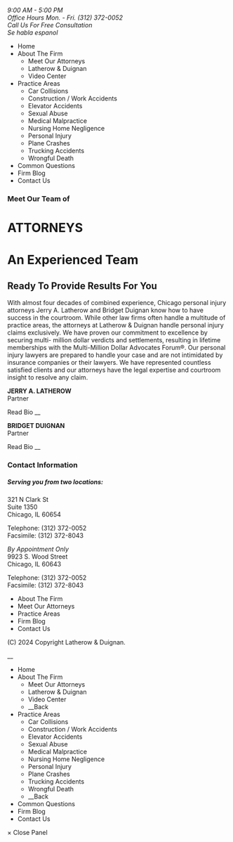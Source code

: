 _9:00 AM - 5:00 PM  
Office Hours Mon. - Fri._ _(312) 372-0052  
Call Us For Free Consultation  
Se habla espanol_

  * Home
  * About The Firm
    * Meet Our Attorneys
    * Latherow & Duignan
    * Video Center
  * Practice Areas
    * Car Collisions
    * Construction / Work Accidents
    * Elevator Accidents
    * Sexual Abuse
    * Medical Malpractice
    * Nursing Home Negligence
    * Personal Injury
    * Plane Crashes
    * Trucking Accidents
    * Wrongful Death
  * Common Questions
  * Firm Blog
  * Contact Us

### Meet Our Team of

# ATTORNEYS

# An Experienced Team

## Ready To Provide Results For You

With almost four decades of combined experience, Chicago personal injury
attorneys Jerry A. Latherow and Bridget Duignan know how to have success in
the courtroom. While other law firms often handle a multitude of practice
areas, the attorneys at Latherow & Duignan handle personal injury claims
exclusively. We have proven our commitment to excellence by securing multi-
million dollar verdicts and settlements, resulting in lifetime memberships
with the Multi-Million Dollar Advocates Forum®. Our personal injury lawyers
are prepared to handle your case and are not intimidated by insurance
companies or their lawyers. We have represented countless satisfied clients
and our attorneys have the legal expertise and courtroom insight to resolve
any claim.

**JERRY A. LATHEROW**  
Partner

Read Bio __

**BRIDGET DUIGNAN**  
Partner

Read Bio __

  

### Contact Information

##### Serving you from two locations:

321 N Clark St  
Suite 1350  
Chicago, IL 60654

Telephone: (312) 372-0052  
Facsimile: (312) 372-8043

_By Appointment Only_  
9923 S. Wood Street  
Chicago, IL 60643

Telephone: (312) 372-0052  
Facsimile: (312) 372-8043

  * About The Firm
  * Meet Our Attorneys
  * Practice Areas
  * Firm Blog
  * Contact Us

(C) 2024 Copyright Latherow & Duignan.

__

  * Home
  * About The Firm
    * Meet Our Attorneys
    * Latherow & Duignan
    * Video Center
    *  __Back
  * Practice Areas
    * Car Collisions
    * Construction / Work Accidents
    * Elevator Accidents
    * Sexual Abuse
    * Medical Malpractice
    * Nursing Home Negligence
    * Personal Injury
    * Plane Crashes
    * Trucking Accidents
    * Wrongful Death
    *  __Back
  * Common Questions
  * Firm Blog
  * Contact Us

× Close Panel

